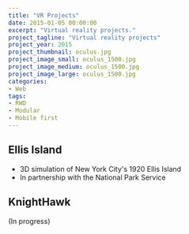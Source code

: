 ```yaml
---
title: "VR Projects"
date: 2015-01-05 00:00:00
excerpt: "Virtual reality projects."
project_tagline: "Virtual reality projects"
project_year: 2015
project_thumbnail: oculus.jpg
project_image_small: oculus_1500.jpg
project_image_medium: oculus_1500.jpg
project_image_large: oculus_1500.jpg
categories:
- Web
tags:
- RWD
- Modular
- Mobile first
---
```


## Ellis Island

- 3D simulation of New York City's 1920 Ellis Island
- In partnership with the National Park Service

## KnightHawk

(In progress)